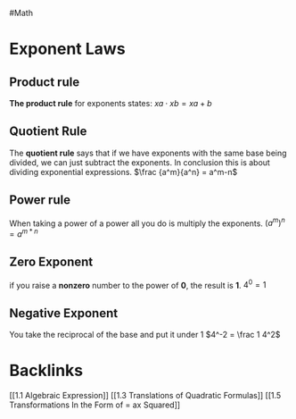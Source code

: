 #Math
# Exponent Laws

## Product rule
**The product rule** for exponents states: 
$xa⋅xb=xa+b$
## Quotient Rule
The **quotient rule** says that if we have exponents with the same base being divided, we can just subtract the exponents. In conclusion this is about dividing exponential expressions.
$\frac {a^m}{a^n} = a^m-n$
## Power rule
When taking a power of a power all you do is multiply the exponents.
$(a^m)^n=a^{m*n}$
## Zero Exponent
if you raise a **nonzero** number to the power of **0**, the result is **1**.
$4^0 =1$
## Negative Exponent
You take the reciprocal of the base and put it under 1
$4^-2 = \frac 1 4^2$






# Backlinks
[[1.1 Algebraic Expression]]
[[1.3 Translations of Quadratic Formulas]]
[[1.5 Transformations In the Form of = ax Squared]]



